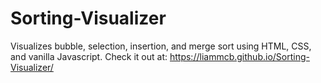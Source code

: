 # Sorting-Visualizer
Visualizes bubble, selection, insertion, and merge sort using HTML, CSS, and vanilla Javascript. 
Check it out at: https://liammcb.github.io/Sorting-Visualizer/
